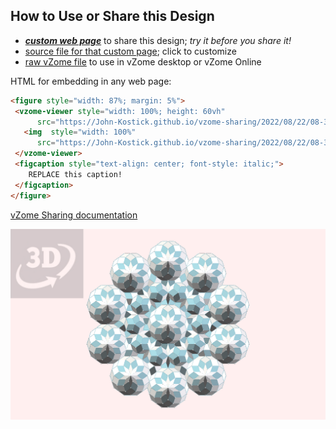 
## How to Use or Share this Design

 - [***custom web page***][post] to share this design; *try it before you share it!*
 - [source file for that custom page][source]; click to customize
 - [raw vZome file][raw] to use in vZome desktop or vZome Online
 
 HTML for embedding in any web page:
 ```html
<figure style="width: 87%; margin: 5%">
  <vzome-viewer style="width: 100%; height: 60vh"
       src="https://John-Kostick.github.io/vzome-sharing/2022/08/22/08-31-29-Polar-enneacon-array/Polar-enneacon-array.vZome" >
    <img  style="width: 100%"
       src="https://John-Kostick.github.io/vzome-sharing/2022/08/22/08-31-29-Polar-enneacon-array/Polar-enneacon-array.png" >
  </vzome-viewer>
  <figcaption style="text-align: center; font-style: italic;">
     REPLACE this caption!
  </figcaption>
</figure>
 ```

[vZome Sharing documentation](https://vzome.github.io/vzome/sharing.html#how-it-works)

![Image](<Polar-enneacon-array.png>)


[post]: <https://John-Kostick.github.io/vzome-sharing/2022/08/22/Polar-enneacon-array-08-31-29.html>
[source]: <https://github.com/John-Kostick/vzome-sharing/edit/main/_posts/2022-08-22-Polar-enneacon-array-08-31-29.md>
[raw]: <https://raw.githubusercontent.com/John-Kostick/vzome-sharing/main/2022/08/22/08-31-29-Polar-enneacon-array/Polar-enneacon-array.vZome>